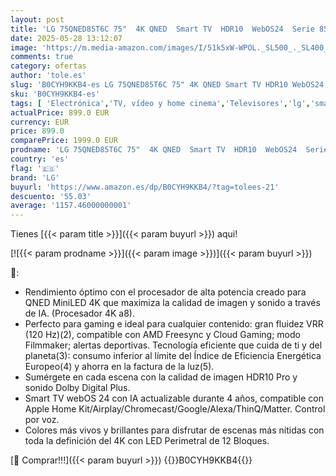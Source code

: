 ```yaml
---
layout: post
title: 'LG 75QNED85T6C 75"  4K QNED  Smart TV  HDR10  WebOS24  Serie 85  Procesador Alta Potencia  Dolby Digital Plus  Gaming  Alexa/Google Assistant  Negro'
date: 2025-05-28 13:12:07
image: 'https://m.media-amazon.com/images/I/51k5xW-WPOL._SL500_._SL400_.jpg'
comments: true
category: ofertas
author: 'tole.es'
slug: 'B0CYH9KKB4-es LG 75QNED85T6C 75" 4K QNED Smart TV HDR10 WebOS24 Serie 85...'
sku: 'B0CYH9KKB4-es'
tags: [ 'Electrónica','TV, vídeo y home cinema','Televisores','lg','smart','tv','🇪🇸', ]
actualPrice: 899.0 EUR
currency: EUR
price: 899.0
comparePrice: 1999.0 EUR
prodname: 'LG 75QNED85T6C 75"  4K QNED  Smart TV  HDR10  WebOS24  Serie 85  Procesador Alta Potencia  Dolby Digital Plus  Gaming  Alexa/Google Assistant  Negro'
country: 'es'
flag: '🇪🇸'
brand: 'LG'
buyurl: 'https://www.amazon.es/dp/B0CYH9KKB4/?tag=tolees-21'
descuento: '55.03'
average: '1157.46000000001'
---
```


Tienes [{{< param title >}}]({{< param buyurl >}}) aqui!

[![{{< param prodname >}}]({{< param image >}})]({{< param buyurl >}})

🔎:

- Rendimiento óptimo con el procesador de alta potencia creado para QNED MiniLED 4K que maximiza la calidad de imagen y sonido a través de IA. (Procesador 4K a8).
- Perfecto para gaming e ideal para cualquier contenido: gran fluidez VRR (120 Hz)(2), compatible con AMD Freesync y Cloud Gaming; modo Filmmaker; alertas deportivas. Tecnología eficiente que cuida de ti y del planeta(3): consumo inferior al límite del Índice de Eficiencia Energética Europeo(4) y ahorra en la factura de la luz(5).
- Sumérgete en cada escena con la calidad de imagen HDR10 Pro y sonido Dolby Digital Plus.
- Smart TV webOS 24 con IA actualizable durante 4 años, compatible con Apple Home Kit/Airplay/Chromecast/Google/Alexa/ThinQ/Matter. Control por voz.
- Colores más vivos y brillantes para disfrutar de escenas más nítidas con toda la definición del 4K con LED Perimetral de 12 Bloques.

[🛒 Comprar!!!]({{< param buyurl >}})
{{<world>}}B0CYH9KKB4{{</world>}}
